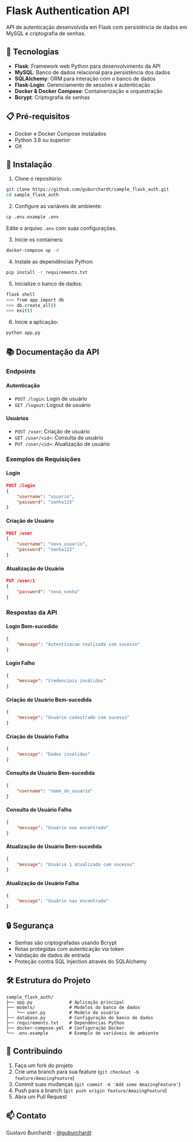 # Flask Authentication API

API de autenticação desenvolvida em Flask com persistência de dados em MySQL e criptografia de senhas.

## 🚀 Tecnologias

- **Flask**: Framework web Python para desenvolvimento da API
- **MySQL**: Banco de dados relacional para persistência dos dados
- **SQLAlchemy**: ORM para interação com o banco de dados
- **Flask-Login**: Gerenciamento de sessões e autenticação
- **Docker & Docker Compose**: Containerização e orquestração
- **Bcrypt**: Criptografia de senhas

## 📋 Pré-requisitos

- Docker e Docker Compose instalados
- Python 3.8 ou superior
- Git

## 🔧 Instalação

1. Clone o repositório:
```bash
git clone https://github.com/guburchardt/sample_flask_auth.git
cd sample_flask_auth
```

2. Configure as variáveis de ambiente:
```bash
cp .env.example .env
```
Edite o arquivo `.env` com suas configurações.

3. Inicie os containers:
```bash
docker-compose up -d
```

4. Instale as dependências Python:
```bash
pip install -r requirements.txt
```

5. Inicialize o banco de dados:
```bash
flask shell
>>> from app import db
>>> db.create_all()
>>> exit()
```

6. Inicie a aplicação:
```bash
python app.py
```

## 📚 Documentação da API

### Endpoints

#### Autenticação
- `POST /login`: Login de usuário
- `GET /logout`: Logout de usuário

#### Usuários
- `POST /user`: Criação de usuário
- `GET /user/<id>`: Consulta de usuário
- `PUT /user/<id>`: Atualização de usuário

### Exemplos de Requisições

#### Login
```json
POST /login
{
    "username": "usuario",
    "password": "senha123"
}
```

#### Criação de Usuário
```json
POST /user
{
    "username": "novo_usuario",
    "password": "senha123"
}
```

#### Atualização de Usuário
```json
PUT /user/1
{
    "password": "nova_senha"
}
```

### Respostas da API

#### Login Bem-sucedido
```json
{
    "message": "Autenticacao realizada com sucesso"
}
```

#### Login Falho
```json
{
    "message": "Credenciais inválidas"
}
```

#### Criação de Usuário Bem-sucedida
```json
{
    "message": "Usuário cadastrado com sucesso"
}
```

#### Criação de Usuário Falha
```json
{
    "message": "Dados inválidos"
}
```

#### Consulta de Usuário Bem-sucedida
```json
{
    "username": "nome_do_usuario"
}
```

#### Consulta de Usuário Falha
```json
{
    "message": "Usuário nao encontrado"
}
```

#### Atualização de Usuário Bem-sucedida
```json
{
    "message": "Usuário 1 atualizado com sucesso"
}
```

#### Atualização de Usuário Falha
```json
{
    "message": "Usuário nao encontrado"
}
```

## 🔒 Segurança

- Senhas são criptografadas usando Bcrypt
- Rotas protegidas com autenticação via token
- Validação de dados de entrada
- Proteção contra SQL Injection através do SQLAlchemy

## 🛠️ Estrutura do Projeto

```
sample_flask_auth/
├── app.py              # Aplicação principal
├── models/             # Modelos do banco de dados
│   └── user.py         # Modelo de usuário
├── database.py         # Configuração do banco de dados
├── requirements.txt    # Dependências Python
├── docker-compose.yml  # Configuração Docker
└── .env.example        # Exemplo de variáveis de ambiente
```

## 🤝 Contribuindo

1. Faça um fork do projeto
2. Crie uma branch para sua feature (`git checkout -b feature/AmazingFeature`)
3. Commit suas mudanças (`git commit -m 'Add some AmazingFeature'`)
4. Push para a branch (`git push origin feature/AmazingFeature`)
5. Abra um Pull Request

## 📫 Contato

Gustavo Burchardt - [@guburchardt](https://github.com/guburchardt)


 